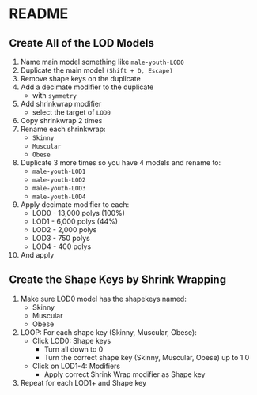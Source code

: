 # README

## Create All of the LOD Models

1. Name main model something like `male-youth-LOD0`
2. Duplicate the main model `(Shift + D, Escape)`
3. Remove shape keys on the duplicate
4. Add a decimate modifier to the duplicate
   * with `symmetry`
5. Add shrinkwrap modifier
   * select the target of `LOD0`
6. Copy shrinkwrap 2 times
7. Rename each shrinkwrap:
   * `Skinny`
   * `Muscular`
   * `Obese`
8. Duplicate 3 more times so you have 4 models and rename to:
   * `male-youth-LOD1`
   * `male-youth-LOD2`
   * `male-youth-LOD3`
   * `male-youth-LOD4`
9. Apply decimate modifier to each:
   * LOD0 - 13,000 polys (100%)
   * LOD1 - 6,000 polys (44%)
   * LOD2 - 2,000 polys 
   * LOD3 - 750 polys
   * LOD4 - 400 polys
10. And apply

## Create the Shape Keys by Shrink Wrapping

1. Make sure LOD0 model has the shapekeys named:
   * Skinny
   * Muscular
   * Obese
2. LOOP: For each shape key (Skinny, Muscular, Obese):
   * Click LOD0: Shape keys
     * Turn all down to 0
     * Turn the correct shape key (Skinny, Muscular, Obese) up to 1.0
   * Click on LOD1-4: Modifiers
     * Apply correct Shrink Wrap modifier as Shape key
3. Repeat for each LOD1+ and Shape key
